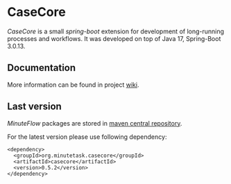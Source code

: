 # CaseCore

*CaseCore* is a small *spring-boot* extension for development of long-running processes and workflows. 
It was developed on top of Java 17, Spring-Boot 3.0.13.


## Documentation
More information can be found in project [wiki](https://github.com/jan-komrska/casecore/wiki).

## Last version

*MinuteFlow* packages are stored in [maven central repository](https://repo1.maven.org/maven2/org/minutetask/casecore/casecore/).

For the latest version please use following dependency:
```
<dependency>
  <groupId>org.minutetask.casecore</groupId>
  <artifactId>casecore</artifactId>
  <version>0.5.2</version>
</dependency>
```

